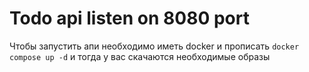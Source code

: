 # Todo api listen on 8080 port

Чтобы запустить апи необходимо иметь docker и прописать `docker compose up -d` и тогда у вас скачаются необходимые образы
